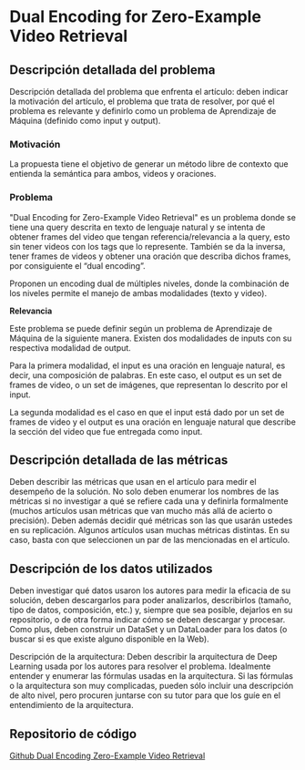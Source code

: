 # Dual Encoding for Zero-Example Video Retrieval
## Descripción detallada del problema
Descripción detallada del problema que enfrenta el artículo: deben indicar la motivación del artículo, el problema que trata de resolver, por qué el problema es relevante y definirlo como un problema de Aprendizaje de Máquina (definido como input y output).
### Motivación
La propuesta tiene el objetivo de generar un método libre de contexto que entienda la semántica para ambos, videos y oraciones.
### Problema
"Dual Encoding for Zero-Example Video Retrieval" es un problema donde se tiene una query descrita en texto de lenguaje natural y se intenta de obtener frames del video que tengan referencia/relevancia a la query, esto sin tener videos con los tags que lo represente.
También se da la inversa, tener frames de videos y obtener una oración que describa dichos frames, por consiguiente el “dual encoding”.

Proponen un encoding dual de múltiples niveles, donde la combinación de los niveles permite el manejo de ambas modalidades (texto y video).

**Relevancia**

Este problema se puede definir según un problema de Aprendizaje de Máquina de la siguiente manera. Existen dos modalidades de inputs con su respectiva modalidad de output.

Para la primera modalidad, el input es una oración en lenguaje natural, es decir, una composición de palabras. En este caso, el output es un set de frames de video, o un set de imágenes, que representan lo descrito por el input.

La segunda modalidad es el caso en que el input está dado por un set de frames de video y el output es una oración en lenguaje natural que describe la sección del video que fue entregada como input.

## Descripción detallada de las métricas
Deben describir las métricas que usan en el artículo para medir el desempeño de la solución. No solo deben enumerar los nombres de las métricas si no investigar a qué se refiere cada una y definirla formalmente (muchos artículos usan métricas que van mucho más allá de acierto o precisión). Deben además decidir qué métricas son las que usarán ustedes en su replicación. Algunos artículos usan muchas métricas distintas. En su caso, basta con que seleccionen un par de las mencionadas en el artículo.

## Descripción de los datos utilizados
Deben investigar qué datos usaron los autores para medir la eficacia de su solución, deben descargarlos para poder analizarlos, describirlos (tamaño, tipo de datos, composición, etc.) y, siempre que sea posible, dejarlos en su repositorio, o de otra forma indicar cómo se deben descargar y procesar. Como plus, deben construir un DataSet y un DataLoader para los datos (o buscar si es que existe alguno disponible en la Web).

Descripción de la arquitectura: Deben describir la arquitectura de Deep Learning usada por los autores para resolver el problema. Idealmente entender y enumerar las fórmulas usadas en la arquitectura. Si las fórmulas o la arquitectura son muy complicadas, pueden sólo incluir una descripción de alto nivel, pero procuren juntarse con su tutor para que los guíe en el entendimiento de la arquitectura.

## Repositorio de código
[Github Dual Encoding Zero-Example Video Retrieval](https://github.com/gpilleux/DualEncZeroExVidRetriev)
